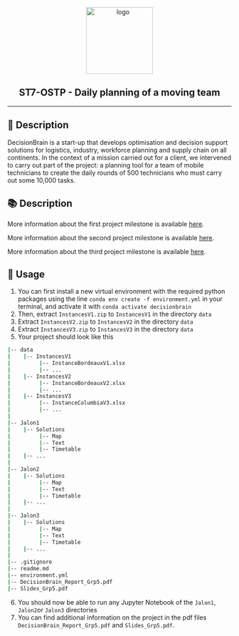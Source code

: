 <p align="center">
    <img width="150" src="https://decisionbrain.com/wp-content/uploads/2019/04/DB-Logo-New-Slogan.png" alt="logo">
</p>
<h2 align="center">ST7-OSTP - Daily planning of a moving team</h2>

---

## 🔎 Description

DecisionBrain is a start-up that develops optimisation and decision support solutions for logistics, industry, workforce planning and supply chain on all continents. In the context of a mission carried out for a client, we intervened to carry out part of the project: a planning tool for a team of mobile technicians to create the daily rounds of 500 technicians who must carry out some 10,000 tasks. 

## 📚 Description

More information about the first project milestone is available [here](Jalon1/readme.md).

More information about the second project milestone is available [here](Jalon2/readme.md).

More information about the third project milestone is available [here](Jalon3/readme.md).

## 🚗 Usage

1. You can first install a new virtual environment with the required python packages using the line `conda env create -f environment.yml` in your terminal, and activate it with `conda activate decisionbrain`
2. Then, extract `InstancesV1.zip` to `InstancesV1` in the directory `data`
3. Extract `InstancesV2.zip` to `InstancesV2` in the directory `data` 
4. Extract `InstancesV3.zip` to `InstancesV3` in the directory `data`
5. Your project should look like this

```bash
|-- data
|    |-- InstancesV1
|         |-- InstanceBordeauxV1.xlsx
|         |-- ...
|    |-- InstancesV2
|         |-- InstanceBordeauxV2.xlsx
|         |-- ...
|    |-- InstancesV3
|         |-- InstanceColumbiaV3.xlsx
|         |-- ...
|
|-- Jalon1
|    |-- Solutions
|         |-- Map
|         |-- Text
|         |-- Timetable
|    |-- ...
|
|-- Jalon2
|    |-- Solutions
|         |-- Map
|         |-- Text
|         |-- Timetable
|    |-- ...
|
|-- Jalon3
|    |-- Solutions
|         |-- Map
|         |-- Text
|         |-- Timetable
|    |-- ...
|
|-- .gitignore
|-- readme.md
|-- environment.yml
|-- DecisionBrain_Report_Grp5.pdf
|-- Slides_Grp5.pdf
```

6. You should now be able to run any Jupyter Notebook of the `Jalon1`, `Jalon2`or `Jalon3` directories
6. You can find additional information on the project in the pdf files `DecisionBrain_Report_Grp5.pdf` and `Slides_Grp5.pdf`. 